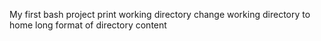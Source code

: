 My first bash project
print working directory 
change working directory to home
long format of directory content
